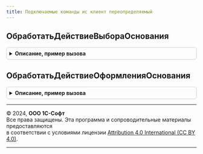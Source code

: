 ```yaml
---
title: Подключаемые команды ис клиент переопределяемый
---
```



## ОбработатьДействиеВыбораОснования
<details style="margin: 1em 0; padding: 0.5em; border: 1px solid #ccc; border-radius: 6px;">

<summary style="font-weight: bold; cursor: pointer;">Описание, пример вызова</summary>

```bsl

// Обработчик нетипового события по кнопке "Выбрать" (документ-основание) в формах документов ГосИС
//
// Параметры:
//   ИмяПараметраКоманды  - Строка    - см. документацию к подсистеме подключаемых команд БСП
//   ПараметрыВыполнения  - Структура - см. документацию к подсистеме подключаемых команд БСП
//   СтандартнаяОбработка - Булево    - установить Ложь для переопределенного обработчика
//
Процедура ОбработатьДействиеВыбораОснования(ИмяПараметраКоманды, ПараметрыВыполнения, СтандартнаяОбработка) Экспорт
```

Пример вызова
```bsl
ПодключаемыеКомандыИСКлиентПереопределяемый.ОбработатьДействиеВыбораОснования(ИмяПараметраКоманды, ПараметрыВыполнения, СтандартнаяОбработка) 
```
</details>

## ОбработатьДействиеОформленияОснования
<details style="margin: 1em 0; padding: 0.5em; border: 1px solid #ccc; border-radius: 6px;">

<summary style="font-weight: bold; cursor: pointer;">Описание, пример вызова</summary>

```bsl

// Обработчик нетипового события по кнопке "Создать" (документ-основание) в формах документов ГосИС
//
// Параметры:
//   ИмяПараметраКоманды  - Строка    - см. документацию к подсистеме подключаемых команд БСП
//   ПараметрыВыполнения  - Структура - см. документацию к подсистеме подключаемых команд БСП
//   СтандартнаяОбработка - Булево    - установить Ложь для переопределенного обработчика
//
Процедура ОбработатьДействиеОформленияОснования(ИмяПараметраКоманды, ПараметрыВыполнения, СтандартнаяОбработка) Экспорт
```

Пример вызова
```bsl
ПодключаемыеКомандыИСКлиентПереопределяемый.ОбработатьДействиеОформленияОснования(ИмяПараметраКоманды, ПараметрыВыполнения, СтандартнаяОбработка) 
```
</details>

---

© 2024, **ООО 1С-Софт**  
Все права защищены. Эта программа и сопроводительные материалы предоставляются  
в соответствии с условиями лицензии [Attribution 4.0 International (CC BY 4.0)](https://creativecommons.org/licenses/by/4.0/legalcode).

---
